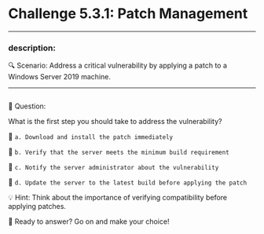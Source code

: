 # **Challenge 5.3.1: Patch Management**

---

### **description:**

🔍 Scenario: Address a critical vulnerability by applying a patch to a Windows Server 2019 machine.

---
```plaintext

```
🤔 Question:

What is the first step you should take to address the vulnerability?

🔘 ```a. Download and install the patch immediately```

🔘 ```b. Verify that the server meets the minimum build requirement```

🔘 ```c. Notify the server administrator about the vulnerability```

🔘 ```d. Update the server to the latest build before applying the patch```

💡 Hint: Think about the importance of verifying compatibility before applying patches.

🚀 Ready to answer? Go on and make your choice!